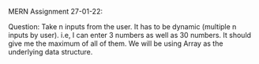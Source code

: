MERN Assignment 27-01-22:

Question: Take n inputs from the user. It has to be dynamic (multiple n inputs by user). i.e, 
I can enter 3 numbers as well as 30 numbers. It should give me the maximum of all of them.
We will be using Array as the underlying data structure.
